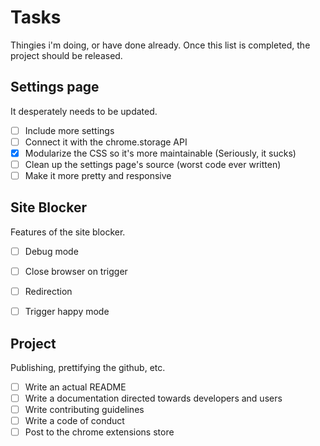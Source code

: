 # Tasks
Thingies i'm doing, or have done already.
Once this list is completed, the project should be released.

## Settings page
It desperately needs to be updated.
- [ ] Include more settings
- [ ] Connect it with the chrome.storage API
- [x] Modularize the CSS so it's more maintainable (Seriously, it sucks)
- [ ] Clean up the settings page's source (worst code ever written)
- [ ] Make it more pretty and responsive

## Site Blocker
Features of the site blocker.
- [ ] Debug mode
- [ ] Close browser on trigger
- [ ] Redirection
- [ ] Trigger happy mode


## Project
Publishing, prettifying the github, etc.
- [ ] Write an actual README
- [ ] Write a documentation directed towards developers and users
- [ ] Write contributing guidelines
- [ ] Write a code of conduct
- [ ] Post to the chrome extensions store

<!-- ## Other Tasks
Not as important, but could be done after the whole project is done
- [ ]  -->
